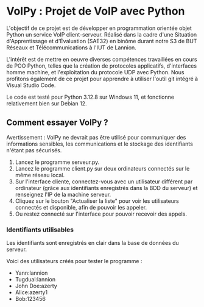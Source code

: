 # VoIPy : Projet de VoIP avec Python
L'objectif de ce projet est de développer en programmation orientée objet Python un service VoIP client-serveur. Réalisé dans la cadre d'une Situation d'Apprentissage et d'Évaluation (SAE32) en binôme durant notre S3 de BUT Réseaux et Télécommunications à l'IUT de Lannion.

L'intérêt est de mettre en oeuvre diverses compétences travaillées en cours de POO Python, telles que la création de protocoles applicatifs, d'interfaces homme machine, et l'exploitation du protocole UDP avec Python. Nous profitons également de ce projet pour apprendre à utiliser l'outil git intégré à Visual Studio Code.

Le code est testé pour Python 3.12.8 sur Windows 11, et fonctionne relativement bien sur Debian 12.

## Comment essayer VoIPy ?
Avertissement : VoIPy ne devrait pas être utilisé pour communiquer des informations sensibles, les communications et le stockage des identifiants n'étant pas sécurisés.
1. Lancez le programme serveur.py.
2. Lancez le programme client.py sur deux ordinateurs connectés sur le même réseau local.
3. Sur l'interface cliente, connectez-vous avec un utilisateur différent par ordinateur (grâce aux identifiants enregistrés dans la BDD du serveur) et renseignez l'IP de la machine serveur.
5. Cliquez sur le bouton "Actualiser la liste" pour voir les utilisateurs connectés et disponible, afin de pouvoir les appeler.
6. Ou restez connecté sur l'interface pour pouvoir recevoir des appels.

### Identifiants utilisables
Les identifiants sont enregistrés en clair dans la base de données du serveur. 

Voici des utilisateurs créés pour tester le programme :
* Yann:lannion
* Tugdual:lannion
* John Doe:azerty
* Alice:azerty1
* Bob:123456
